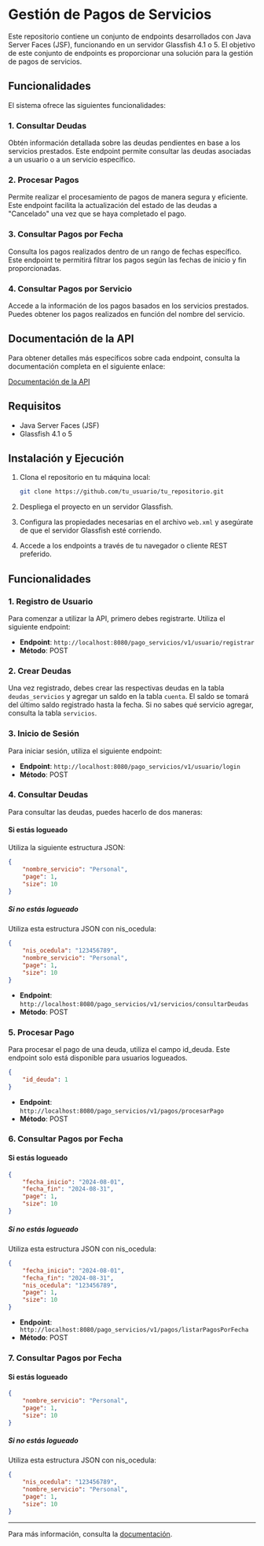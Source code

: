 # Gestión de Pagos de Servicios

Este repositorio contiene un conjunto de endpoints desarrollados con Java Server Faces (JSF), funcionando en un servidor Glassfish 4.1 o 5. El objetivo de este conjunto de endpoints es proporcionar una solución para la gestión de pagos de servicios.

## Funcionalidades

El sistema ofrece las siguientes funcionalidades:

### 1. Consultar Deudas

Obtén información detallada sobre las deudas pendientes en base a los servicios prestados. Este endpoint permite consultar las deudas asociadas a un usuario o a un servicio específico.

### 2. Procesar Pagos

Permite realizar el procesamiento de pagos de manera segura y eficiente. Este endpoint facilita la actualización del estado de las deudas a "Cancelado" una vez que se haya completado el pago.

### 3. Consultar Pagos por Fecha

Consulta los pagos realizados dentro de un rango de fechas específico. Este endpoint te permitirá filtrar los pagos según las fechas de inicio y fin proporcionadas.

### 4. Consultar Pagos por Servicio

Accede a la información de los pagos basados en los servicios prestados. Puedes obtener los pagos realizados en función del nombre del servicio.

## Documentación de la API

Para obtener detalles más específicos sobre cada endpoint, consulta la documentación completa en el siguiente enlace:

[Documentación de la API](https://documenter.getpostman.com/view/10049027/2sA3s9BnRd)

## Requisitos

- Java Server Faces (JSF)
- Glassfish 4.1 o 5

## Instalación y Ejecución

1. Clona el repositorio en tu máquina local:
    ```bash
    git clone https://github.com/tu_usuario/tu_repositorio.git
    ```

2. Despliega el proyecto en un servidor Glassfish.

3. Configura las propiedades necesarias en el archivo `web.xml` y asegúrate de que el servidor Glassfish esté corriendo.

4. Accede a los endpoints a través de tu navegador o cliente REST preferido.


## Funcionalidades

### 1. Registro de Usuario

Para comenzar a utilizar la API, primero debes registrarte. Utiliza el siguiente endpoint:

- **Endpoint**: `http://localhost:8080/pago_servicios/v1/usuario/registrar`
- **Método**: POST

### 2. Crear Deudas

Una vez registrado, debes crear las respectivas deudas en la tabla `deudas_servicios` y agregar un saldo en la tabla `cuenta`. El saldo se tomará del último saldo registrado hasta la fecha. Si no sabes qué servicio agregar, consulta la tabla `servicios`.

### 3. Inicio de Sesión

Para iniciar sesión, utiliza el siguiente endpoint:

- **Endpoint**: `http://localhost:8080/pago_servicios/v1/usuario/login`
- **Método**: POST

### 4. Consultar Deudas

Para consultar las deudas, puedes hacerlo de dos maneras:

#### Si estás logueado

Utiliza la siguiente estructura JSON:

```json
{
    "nombre_servicio": "Personal",
    "page": 1,
    "size": 10
}
```

##### Si no estás logueado
Utiliza esta estructura JSON con nis_ocedula:
```json
{
    "nis_ocedula": "123456789",
    "nombre_servicio": "Personal",
    "page": 1,
    "size": 10
}
```

- **Endpoint**: `http://localhost:8080/pago_servicios/v1/servicios/consultarDeudas`
- **Método**: POST

### 5.  Procesar Pago
Para procesar el pago de una deuda, utiliza el campo id_deuda. Este endpoint solo está disponible para usuarios logueados.
```json
{
    "id_deuda": 1
}

```

- **Endpoint**: `http://localhost:8080/pago_servicios/v1/pagos/procesarPago`
- **Método**: POST


### 6.  Consultar Pagos por Fecha
#### Si estás logueado

```json
{
    "fecha_inicio": "2024-08-01",
    "fecha_fin": "2024-08-31",
    "page": 1,
    "size": 10
}

```
##### Si no estás logueado
Utiliza esta estructura JSON con nis_ocedula:

```json
{
    "fecha_inicio": "2024-08-01",
    "fecha_fin": "2024-08-31",
    "nis_ocedula": "123456789",
    "page": 1,
    "size": 10
}
```
- **Endpoint**: ` http://localhost:8080/pago_servicios/v1/pagos/listarPagosPorFecha`
- **Método**: POST

### 7.  Consultar Pagos por Fecha
#### Si estás logueado

```json
{
    "nombre_servicio": "Personal",
    "page": 1,
    "size": 10
}

```

##### Si no estás logueado
Utiliza esta estructura JSON con nis_ocedula:

```json
{
    "nis_ocedula": "123456789",
    "nombre_servicio": "Personal",
    "page": 1,
    "size": 10
}

```

---

Para más información, consulta la [documentación](https://documenter.getpostman.com/view/10049027/2sA3s9BnRd).
